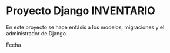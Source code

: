 # Proyecto Django INVENTARIO
En este proyecto se hace enfásis a los modelos, migraciones y el administrador de Django.

Fecha